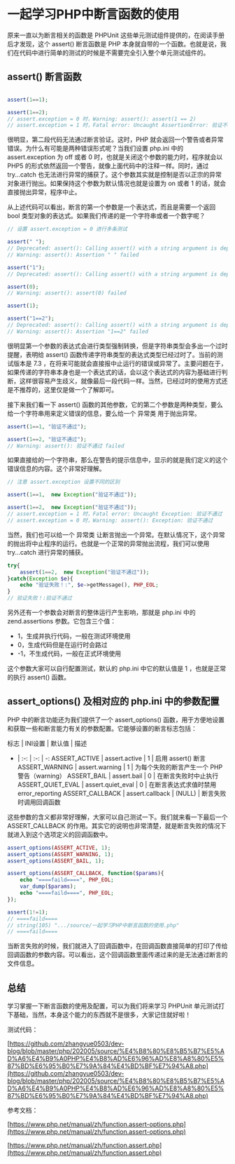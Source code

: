 # 一起学习PHP中断言函数的使用

原来一直以为断言相关的函数是 PHPUnit 这些单元测试组件提供的，在阅读手册后才发现，这个 assert() 断言函数是 PHP 本身就自带的一个函数。也就是说，我们在代码中进行简单的测试的时候是不需要完全引入整个单元测试组件的。

## assert() 断言函数

```php

assert(1==1);

assert(1==2);
// assert.exception = 0 时，Warning: assert(): assert(1 == 2)
// assert.exception = 1 时，Fatal error: Uncaught AssertionError: 验证不通过
```

很明显，第二段代码无法通过断言验证。这时，PHP 就会返回一个警告或者异常错误。为什么有可能是两种错误形式呢？当我们设置 php.ini 中的 assert.exception 为 off 或者 0 时，也就是关闭这个参数的能力时，程序就会以 PHP5 的形式依然返回一个警告，就像上面代码中的注释一样。同时，通过 try...catch 也无法进行异常的捕获了。这个参数其实就是控制是否以正宗的异常对象进行抛出。如果保持这个参数为默认情况也就是设置为 on 或者 1 的话，就会直接抛出异常，程序中止。

从上述代码可以看出，断言的第一个参数是一个表达式，而且是需要一个返回 bool 类型对象的表达式。如果我们传递的是一个字符串或者一个数字呢？

```php
// 设置 assert.exception = 0 进行多条测试

assert(" ");
// Deprecated: assert(): Calling assert() with a string argument is deprecated
// Warning: assert(): Assertion " " failed

assert("1");
// Deprecated: assert(): Calling assert() with a string argument is deprecated

assert(0);
// Warning: assert(): assert(0) failed

assert(1);

assert("1==2");
// Deprecated: assert(): Calling assert() with a string argument is deprecated
// Warning: assert(): Assertion "1==2" failed 
```

很明显第一个参数的表达式会进行类型强制转换，但是字符串类型会多出一个过时提醒，表明给 assert() 函数传递字符串类型的表达式类型已经过时了。当前的测试版本是 7.3 ，在将来可能就会直接报中止运行的错误或异常了。主要问题在于，如果传递的字符串本身也是一个表达式的话，会以这个表达式的内容为基础进行判断，这样很容易产生歧义，就像最后一段代码一样。当然，已经过时的使用方式还是不推荐的，这里仅是做一个了解即可。

接下来我们看一下 assert() 函数的其他参数，它的第二个参数是两种类型，要么给一个字符串用来定义错误的信息，要么给一个 异常类 用于抛出异常。

```php
assert(1==1, "验证不通过");

assert(1==2, "验证不通过");
// Warning: assert(): 验证不通过 failed 
```

如果直接给的一个字符串，那么在警告的提示信息中，显示的就是我们定义的这个错误信息的内容。这个非常好理解。

```php
// 注意 assert.exception 设置不同的区别

assert(1==1,  new Exception("验证不通过"));

assert(1==2,  new Exception("验证不通过"));
// assert.exception = 1 时，Fatal error: Uncaught Exception: 验证不通过
// assert.exception = 0 时，Warning: assert(): Exception: 验证不通过
```

当然，我们也可以给一个 异常类 让断言抛出一个异常。在默认情况下，这个异常的抛出将中止程序的运行。也就是一个正常的异常抛出流程，我们可以使用 try...catch 进行异常的捕获。

```php
try{
    assert(1==2,  new Exception("验证不通过"));
}catch(Exception $e){
    echo "验证失败！:", $e->getMessage(), PHP_EOL;
}
// 验证失败！:验证不通过
```

另外还有一个参数会对断言的整体运行产生影响，那就是 php.ini 中的 zend.assertions 参数。它包含三个值：

- 1，生成并执行代码，一般在测试环境使用
- 0，生成代码但是在运行时会路过
- -1，不生成代码，一般在正式环境使用

这个参数大家可以自行配置测试，默认的 php.ini 中它的默认值是 1 ，也就是正常的执行 assert() 函数。

## assert_options() 及相对应的 php.ini 中的参数配置

PHP 中的断言功能还为我们提供了一个 assert_options() 函数，用于方便地设置和获取一些和断言能力有关的参数配置。它能够设置的断言标志包括：

标志 | INI设置 | 默认值 | 描述
- | :-: | :-: | -:
ASSERT_ACTIVE | assert.active | 1 | 启用 assert() 断言
ASSERT_WARNING | assert.warning | 1 | 为每个失败的断言产生一个 PHP 警告（warning）
ASSERT_BAIL | assert.bail | 0 | 在断言失败时中止执行
ASSERT_QUIET_EVAL | assert.quiet_eval | 0 | 在断言表达式求值时禁用 error_reporting
ASSERT_CALLBACK | assert.callback | (NULL) | 断言失败时调用回调函数

这些参数的含义都非常好理解，大家可以自己测试一下。我们就来看一下最后一个 ASSERT_CALLBACK 的作用。其实它的说明也非常清楚，就是断言失败的情况下就进入到这个选项定义的回调函数中。

```php
assert_options(ASSERT_ACTIVE, 1);
assert_options(ASSERT_WARNING, 1);
assert_options(ASSERT_BAIL, 1);

assert_options(ASSERT_CALLBACK, function($params){
    echo "====faild====", PHP_EOL;
    var_dump($params);
    echo "====faild====", PHP_EOL;
});

assert(1!=1);
// ====faild====
// string(105) ".../source/一起学习PHP中断言函数的使用.php"
// ====faild====
```

当断言失败的时候，我们就进入了回调函数中，在回调函数直接简单的打印了传给回调函数的参数内容。可以看出，这个回调函数里面传递过来的是无法通过断言的文件信息。

## 总结 

学习掌握一下断言函数的使用及配置，可以为我们将来学习 PHPUnit 单元测试打下基础，当然，本身这个能力的东西就不是很多，大家记住就好啦！

测试代码：

[https://github.com/zhangyue0503/dev-blog/blob/master/php/202005/source/%E4%B8%80%E8%B5%B7%E5%AD%A6%E4%B9%A0PHP%E4%B8%AD%E6%96%AD%E8%A8%80%E5%87%BD%E6%95%B0%E7%9A%84%E4%BD%BF%E7%94%A8.php](https://github.com/zhangyue0503/dev-blog/blob/master/php/202005/source/%E4%B8%80%E8%B5%B7%E5%AD%A6%E4%B9%A0PHP%E4%B8%AD%E6%96%AD%E8%A8%80%E5%87%BD%E6%95%B0%E7%9A%84%E4%BD%BF%E7%94%A8.php)

参考文档：

[https://www.php.net/manual/zh/function.assert-options.php](https://www.php.net/manual/zh/function.assert-options.php)

[https://www.php.net/manual/zh/function.assert.php](https://www.php.net/manual/zh/function.assert.php)
